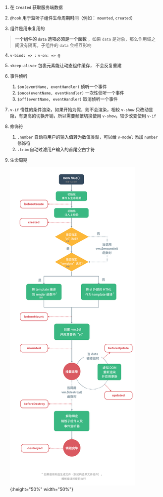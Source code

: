 1. 在 `Created` 获取服务端数据

2. `@hook` 用于监听子组件生命周期时间（例如： `mounted`, `created`）

3. 组件是用来复用的

> **一个组件的 `data` 选项必须是一个函数** ，如果 `data` 是对象，那么作用域之间没有隔离，子组件的 `data` 会相互影响

4. `v-bind: => :`  `v-on: => @`

5. `<keep-alive>` 包裹元素能让动态组件缓存， 不会反复重建

6. 事件侦听
   1. `$on(eventName, eventHandler)` 侦听一个事件
   2. `$once(eventName, eventHandler)` 一次性侦听一个事件
   3. `$off(eventName, eventHandler)` 取消侦听一个事件

7. `v-if` 惰性的条件渲染，如果开始为假，则不会渲染，相较 `v-show` 只改动显隐，有更高的切换开销，所以需要频繁切换使用 `v-show`，较少改变使用 `v-if`

8. 修饰符

   1. `.number` 自动将用户的输入值转为数值类型，可以给 `v-model` 添加 `number` 修饰符
   2. `.trim` 自动过滤用户输入的首尾空白字符

9. 生命周期

   ![Vue 实例生命周期](../../res/imgs/001lifecycle.png){:height="50%" width="50%"}

